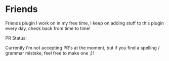 Friends
=======

Friends plugin I work on in my free time, I keep on adding stuff to this plugin every day, check back from time to time!

PR Status:

Currently i'm not accepting PR's at the moment, but if you find a spelling / grammar mistake, feel free to make one ;)!
